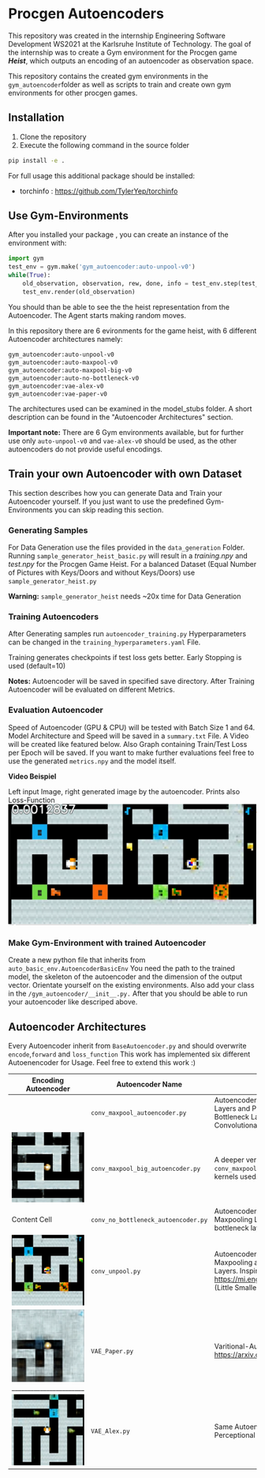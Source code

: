 
# Procgen Autoencoders

This repository was created in the internship Engineering Software Development WS2021 at the Karlsruhe Institute of Technology. 
The goal of the internship was to create a Gym environment for the Procgen game _**Heist**_, which outputs an encoding of an autoencoder as observation space. 

This repository contains the created gym environments in the `gym_autoencoder`folder  as well as scripts to train and create own gym environments for other procgen games.

## Installation
1) Clone the repository
2) Execute the following command in the source folder
```bash
pip install -e .
```
For full usage this additional package should be installed:
- torchinfo : https://github.com/TylerYep/torchinfo
   
## Use Gym-Environments
After you installed your package , you can create an instance of the environment with:

```python
import gym
test_env = gym.make('gym_autoencoder:auto-unpool-v0')
while(True):
    old_observation, observation, rew, done, info = test_env.step(test_env.action_space.sample())
    test_env.render(old_observation)
```
You should than be able to see the the heist representation from the Autoencoder. The Agent starts making random moves.

In this repository there are 6 evironments for the game heist, with 6 different Autoencoder architectures namely:

```
gym_autoencoder:auto-unpool-v0
gym_autoencoder:auto-maxpool-v0
gym_autoencoder:auto-maxpool-big-v0
gym_autoencoder:auto-no-bottleneck-v0
gym_autoencoder:vae-alex-v0
gym_autoencoder:vae-paper-v0
```

The architectures used can be examined in the model_stubs folder. A short description can be found in the "Autoencoder Architectures" section.

**Important note:** There are 6 Gym environments available, but for further use only `auto-unpool-v0` and `vae-alex-v0` should be used, as the other autoencoders do not provide useful encodings.


## Train your own Autoencoder with own Dataset

This section describes how you can generate Data and Train your Autoencoder yourself. If you just want to use the predefined Gym-Environments you can skip reading this section.



### Generating Samples

For Data Generation use the files provided in the `data_generation` Folder. Running `sample_generator_heist_basic.py` will result in a _training.npy_ and _test.npy_ for the Procgen Game Heist.
For a balanced Dataset (Equal Number of Pictures with Keys/Doors and without Keys/Doors) use `sample_generator_heist.py` 

**Warning:**  `sample_generator_heist` needs ~20x time for Data Generation

### Training Autoencoders
After Generating samples run `autoencoder_training.py` Hyperparameters can be changed in the `training_hyperparameters.yaml` File. 

Training generates checkpoints if test loss gets better. Early Stopping is used (default=10)

**Notes:** Autoencoder will be saved in specified save directory. After Training Autoencoder will be evaluated on different Metrics.

### Evaluation Autoencoder

Speed of Autoencoder (GPU & CPU) will be tested with Batch Size 1 and 64. Model Architecture and Speed will 
be saved in a `summary.txt` File.
A Video will be created like featured below. Also Graph containing Train/Test Loss per Epoch will be saved.
If you want to make further evaluations feel free to use the generated `metrics.npy` and the model itself.

**Video Beispiel**

Left input Image, right generated image by the autoencoder. Prints also Loss-Function 
![Alt text](./screenshots/video_example.png?raw=true "Video Example") 
 
### Make Gym-Environment with trained Autoencoder

Create a new python file that inherits from `auto_basic_env.AutoencoderBasicEnv` You need the path to the trained model,
 the skeleton of the autoencoder and the dimension of the output vector. Orientate yourself on the existing environments. 
 Also add your class in the `/gym_autoencoder/__init__.py.`
 After that you should be able to run your autoencoder like descriped above.


## Autoencoder Architectures

Every Autoencoder inherit from `BaseAutoencoder.py` and should overwrite `encode`,`forward` and `loss_function` This work has implemented six different Autoenencoder for Usage. Feel free to extend this work :)

| Encoding Autoencoder | Autoencoder Name | Description | Encoding Time
| ------ | ---- | ---- | ---------------------|
| | `conv_maxpool_autoencoder.py`  | Autoencoder based on Convolutional Layers and Pooling Layers, followed by a Bottleneck Layer. Afterwards Transposed Convolutional Layers are used | GPU: 0.4374ms <br /> CPU: 1.211ms
| ![Alt text](./screenshots/Conv_MaxPool_big_example.png)  |  `conv_maxpool_big_autoencoder.py`| A deeper version of `conv_maxpool_autoencoder.py`  with more kernels used.
| Content Cell  |  `conv_no_bottleneck_autoencoder.py`| Autoencoder with Convolutional and Maxpooling Layer, but without any bottleneck layer
| ![Alt text](./screenshots/Conv_Unpool_example.png)| `conv_unpool.py` | Autoencoder with Convolutional, Maxpooling and afterwards Unpooling Layers. Inspired by https://mi.eng.cam.ac.uk/projects/segnet/ (Little Smaller Version, than Segnet) | GPU: 1.130ms <br /> CPU: 2.673ms
| ![Alt text](./screenshots/VAE_Paper_example.png) _______________________| `VAE_Paper.py`  | Varitional-Autoencoder based on https://arxiv.org/pdf/1803.10122.pdf | GPU:0.797ms <br /> CPU:1.646ms
| ![Alt text](./screenshots/VAE_Alex_example.png) | `VAE_Alex.py` | Same Autoencoder as `VAE_Paper.py` , but Perceptional Loss from AlexNet is used | GPU: 0.792ms <br /> CPU:1.688ms

